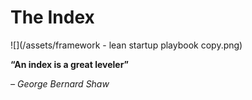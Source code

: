# The Index

![](/assets/framework - lean startup playbook copy.png)



**“An index is a great leveler”**

_– George Bernard Shaw_

